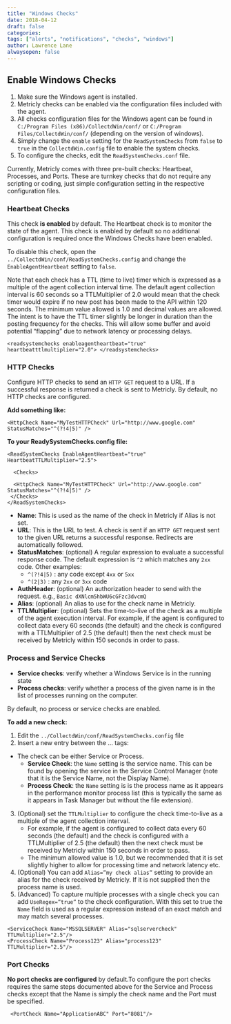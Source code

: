```yaml
---
title: "Windows Checks"
date: 2018-04-12
draft: false
categories:
tags: ["alerts", "notifications", "checks", "windows"]
author: Lawrence Lane
alwaysopen: false
---
```


## Enable Windows Checks

1. Make sure the Windows agent is installed.
2. Metricly checks can be enabled via the configuration files included with the agent.
3. All checks configuration files for the Windows agent can be found in `C:/Program Files (x86)/CollectdWin/conf/` or `C:/Program Files/CollectdWin/conf/` (depending on the version of windows).
4. Simply change the `enable` setting for the `ReadSystemChecks` from `false` to `true` in the `CollectdWin.config` file to enable the system checks.
5. To configure the checks, edit the `ReadSystemChecks.conf` file.

Currently, Metricly comes with three pre-built checks: Heartbeat, Processes, and Ports. These are turnkey checks that do not require any scripting or coding, just simple configuration setting in the respective configuration files.

### Heartbeat Checks
This check **is enabled** by default. The Heartbeat check is to monitor the state of the agent. This check is enabled by default so no additional configuration is required once the Windows Checks have been enabled.

To disable this check, open the ``../CollectdWin/conf/ReadSystemChecks.config`` and change the `EnableAgentHeartbeat` setting to `false`.

Note that each check has a TTL (time to live) timer which is expressed as a multiple of the agent collection interval time. The default agent collection interval is 60 seconds so a TTLMultiplier of 2.0 would mean that the check timer would expire if no new post has been made to the API within 120 seconds. The minimum value allowed is 1.0 and decimal values are allowed. The intent is to have the TTL timer slightly be longer in duration than the posting frequency for the checks. This will allow some buffer and avoid potential “flapping” due to network latency or processing delays.

```
<readsystemchecks enableagentheartbeat="true" heartbeatttlmultiplier="2.0"> </readsystemchecks>
```
### HTTP Checks
Configure HTTP checks to send an `HTTP GET` request to a URL. If a successful response is returned a check is sent to Metricly. By default, no HTTP checks are configured.

**Add something like:**
```
<HttpCheck Name="MyTestHTTPCheck" Url="http://www.google.com" StatusMatches="^(?!4|5)" />
```
**To your ReadySystemChecks.config file:**

```
<ReadSystemChecks EnableAgentHeartbeat="true" HeartbeatTTLMultiplier="2.5">

  <Checks>

  <HttpCheck Name="MyTestHTTPCheck" Url="http://www.google.com" StatusMatches="^(?!4|5)" />
 </Checks>
</ReadSystemChecks>
```

- **Name**: This is used as the name of the check in Metricly if Alias is not set.
- **URL**: This is the URL to test. A check is sent if an `HTTP GET` request sent to the given URL returns a successful response. Redirects are automatically followed.
- **StatusMatches**: (optional) A regular expression to evaluate a successful response code. The default expression is ``^2`` which matches any `2xx` code.
Other examples:
   - ``^(?!4|5)`` : any code except `4xx` or `5xx`
   - ``^(2|3)`` : any `2xx` or `3xx` code
- **AuthHeader**:  (optional) An authorization header to send with the request. e.g., `Basic dXNlcm5hbWU6cGFzc3dvcmQ`
- **Alias**: (optional) An alias to use for the check name in Metricly.
- **TTLMultiplier**: (optional) Sets the time-to-live of the check as a multiple of the agent execution interval. For example, if the agent is configured to collect data every 60 seconds (the default) and the check is configured with a TTLMultiplier of 2.5 (the default) then the next check must be received by Metricly within 150 seconds in order to pass.

### Process and Service Checks

-  **Service checks**:  verify whether a Windows Service is in the running state
-  **Process checks**:  verify whether a process of the given name is in the list of processes running on the computer.

By default, no process or service checks are enabled.

**To add a new check:**

1. Edit the ``../CollectdWin/conf/ReadSystemChecks.config`` file
2. Insert a new entry between the … tags:
  - The check can be either Service or Process.
    - **Service Check**: the `Name` setting is the service name. This can be found by opening the service in the Service Control Manager (note that it is the Service Name, not the Display Name).
    - **Process Check**: the `Name` setting is is the process name as it appears in the performance monitor process list (this is typically the same as it appears in Task Manager but without the file extension).
3. (Optional) set the `TTLMultiplier` to configure the check time-to-live as a multiple of the agent collection interval.
    - For example, if the agent is configured to collect data every 60 seconds (the default) and the check is configured with a TTLMultiplier of 2.5 (the default) then the next check must be received by Metricly within 150 seconds in order to pass.
    - The minimum allowed value is 1.0, but we recommended that it is set slightly higher to allow for processing time and network latency etc.
4. (Optional) You can add `Alias=”my check alias”` setting to provide an alias for the check received by Metricly. If it is not supplied then the process name is used.
5. (Advanced) To capture multiple processes with a single check you can add `UseRegex=”true”` to the check configuration. With this set to true the `Name` field is used as a regular expression instead of an exact match and may match several processes.

```
<ServiceCheck Name="MSSQLSERVER" Alias="sqlservercheck" TTLMultiplier="2.5"/>
<ProcessCheck Name="Process123" Alias="process123" TTLMultiplier="2.5"/>
```
### Port Checks
**No port checks are configured** by default.To configure the port checks requires the same steps documented above for the Service and Process checks except that the Name is simply the check name and the Port must be specified.
```
 <PortCheck Name="ApplicationABC" Port="8081"/>
 ```
